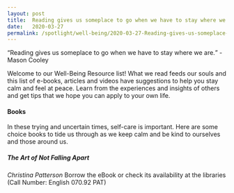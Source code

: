 ```yaml
---
layout: post
title:  Reading gives us someplace to go when we have to stay where we are
date:   2020-03-27
permalink: /spotlight/well-being/2020-03-27-Reading-gives-us-someplace-to-go
---
```


<p><q>Reading gives us someplace to go when we have to stay where we are.</q> - Mason Cooley</p>
<p>Welcome to our Well-Being Resource list! What we read feeds our souls and this list of e-books, articles and videos have suggestions to help you stay calm and feel at peace. Learn from the experiences and insights of others and get tips that we hope you can apply to your own life.</p>

<h4>Books</h4>
<p>In these trying and uncertain times, self-care is important. Here are some choice books to tide us through as we keep calm and be kind to ourselves and those around us.</p>
<h5>The Art of Not Falling Apart</h5>
<i>Christina Patterson</i>
Borrow the eBook or check its availability at the libraries (Call Number: English 070.92 PAT)

